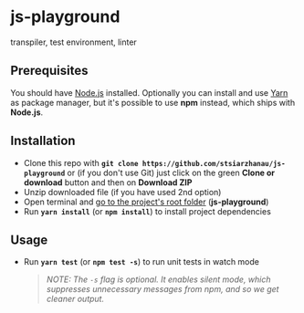 # js-playground

transpiler, test environment, linter

## Prerequisites

You should have [Node.js](https://nodejs.org/en/) installed. Optionally you can install and use [Yarn](https://yarnpkg.com/) as package manager, but it's possible to use **npm** instead, which ships with **Node.js**.


## Installation

- Clone this repo with **`git clone https://github.com/stsiarzhanau/js-playground`** or (if you don't use Git) just click on the green **Clone or download** button and then on **Download ZIP**
- Unzip downloaded file (if you have used 2nd option)
- Open terminal and [go to the project's root folder](http://www.wikihow.com/Change-Directories-in-Command-Prompt)  (**js-playground**)
- Run **`yarn install`** (or **`npm install`**) to install project dependencies

## Usage

- Run **`yarn test`** (or **`npm test -s`**) to run unit tests in watch mode

  > *NOTE: The `-s` flag is optional. It enables silent mode, which suppresses unnecessary messages from npm, and so we get cleaner output.*
